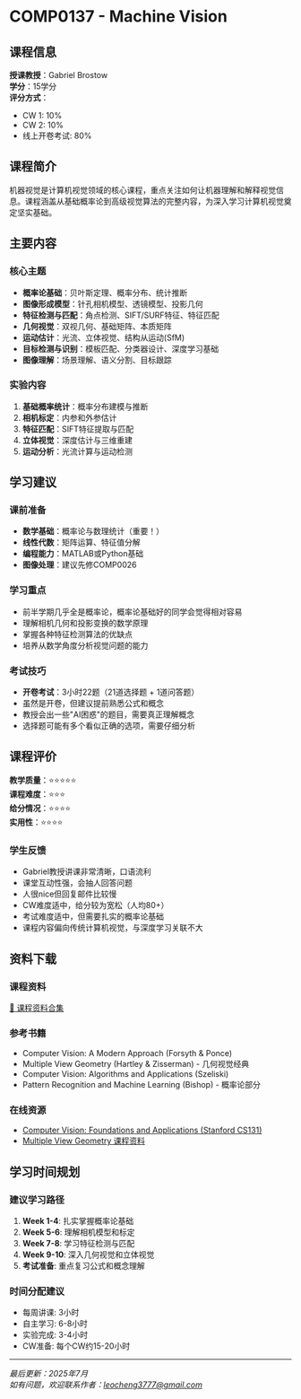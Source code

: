 # COMP0137 - Machine Vision

## 课程信息

**授课教授**：Gabriel Brostow  
**学分**：15学分  
**评分方式**：
- CW 1: 10%
- CW 2: 10%
- 线上开卷考试: 80%

## 课程简介

机器视觉是计算机视觉领域的核心课程，重点关注如何让机器理解和解释视觉信息。课程涵盖从基础概率论到高级视觉算法的完整内容，为深入学习计算机视觉奠定坚实基础。

## 主要内容

### 核心主题
- **概率论基础**：贝叶斯定理、概率分布、统计推断
- **图像形成模型**：针孔相机模型、透镜模型、投影几何
- **特征检测与匹配**：角点检测、SIFT/SURF特征、特征匹配
- **几何视觉**：双视几何、基础矩阵、本质矩阵
- **运动估计**：光流、立体视觉、结构从运动(SfM)
- **目标检测与识别**：模板匹配、分类器设计、深度学习基础
- **图像理解**：场景理解、语义分割、目标跟踪

### 实验内容
1. **基础概率统计**：概率分布建模与推断
2. **相机标定**：内参和外参估计
3. **特征匹配**：SIFT特征提取与匹配
4. **立体视觉**：深度估计与三维重建
5. **运动分析**：光流计算与运动检测

## 学习建议

### 课前准备
- **数学基础**：概率论与数理统计（重要！）
- **线性代数**：矩阵运算、特征值分解
- **编程能力**：MATLAB或Python基础
- **图像处理**：建议先修COMP0026

### 学习重点
- 前半学期几乎全是概率论，概率论基础好的同学会觉得相对容易
- 理解相机几何和投影变换的数学原理
- 掌握各种特征检测算法的优缺点
- 培养从数学角度分析视觉问题的能力

### 考试技巧
- **开卷考试**：3小时22题（21道选择题 + 1道问答题）
- 虽然是开卷，但建议提前熟悉公式和概念
- 教授会出一些"AI困惑"的题目，需要真正理解概念
- 选择题可能有多个看似正确的选项，需要仔细分析

## 课程评价

**教学质量**：⭐⭐⭐⭐⭐  
**课程难度**：⭐⭐⭐  
**给分情况**：⭐⭐⭐⭐  
**实用性**：⭐⭐⭐⭐

### 学生反馈
- Gabriel教授讲课非常清晰，口语流利
- 课堂互动性强，会抽人回答问题
- 人很nice但回复邮件比较慢
- CW难度适中，给分较为宽松（人均80+）
- 考试难度适中，但需要扎实的概率论基础
- 课程内容偏向传统计算机视觉，与深度学习关联不大

## 资料下载

### 课程资料
[📖 课程资料合集](https://github.com/LeonardoC37/ucl-cgvi-website/tree/main/materials/COMP0137)

### 参考书籍
- Computer Vision: A Modern Approach (Forsyth & Ponce)
- Multiple View Geometry (Hartley & Zisserman) - 几何视觉经典
- Computer Vision: Algorithms and Applications (Szeliski)
- Pattern Recognition and Machine Learning (Bishop) - 概率论部分

### 在线资源
- [Computer Vision: Foundations and Applications (Stanford CS131)](http://vision.stanford.edu/teaching/cs131_fall1617/)
- [Multiple View Geometry 课程资料](https://www.robots.ox.ac.uk/~vgg/hzbook/)

## 学习时间规划

### 建议学习路径
1. **Week 1-4**: 扎实掌握概率论基础
2. **Week 5-6**: 理解相机模型和标定
3. **Week 7-8**: 学习特征检测与匹配
4. **Week 9-10**: 深入几何视觉和立体视觉
5. **考试准备**: 重点复习公式和概念理解

### 时间分配建议
- 每周讲课: 3小时
- 自主学习: 6-8小时
- 实验完成: 3-4小时
- CW准备: 每个CW约15-20小时

---

*最后更新：2025年7月*  
*如有问题，欢迎联系作者：leocheng3777@gmail.com*
